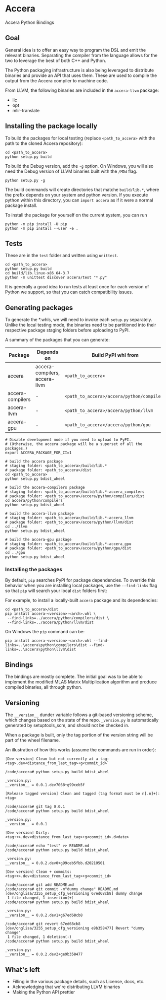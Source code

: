 # Accera
Accera Python Bindings

## Goal

General idea is to offer an easy way to program the DSL and emit the relevant
binaries. Separating the compiler from the language allows for the two to
leverage the best of both C++ and Python.

The Python packaging infrastructure is also being leveraged to distribute
binaries and provide an API that uses them. These are used to compile the
output from the Accera compiler to machine code.

From LLVM, the following binaries are included in the `accera-llvm` package:

* llc
* opt
* mlir-translate

## Installing the package locally

To build the packages for local testing (replace `<path_to_accera>` with the path to the cloned Accera repository):
```shell
cd <path_to_accera>
python setup.py build
```

To build the Debug version, add the `-g` option. On Windows, you will also need
the Debug version of LLVM binaries built with the `/MDd` flag.
```shell
python setup.py -g
```

The build commands will create directories that matche `build/lib.*`, where the prefix
depends on your system and python version. If you execute python within this
directory, you can `import accera` as if it were a normal package install.

To install the package for yourself on the current system, you can run
```shell
python -m pip install -U pip
python -m pip install --user -e .
```

## Tests

These are in the `test` folder and written using `unittest`.

```shell
cd <path_to_accera>
python setup.py build
cd build/lib.linux-x86_64-3.7
python -m unittest discover accera/test "*.py"
```

It is generally a good idea to run tests at least once for each version
of Python we support, so that you can catch compatibility issues.

## Generating packages
To generate the *.whls, we will need to invoke each `setup.py` separately.
Unlike the local testing mode, the binaries need to be partitioned into
their respective package staging folders before uploading to PyPI.

A summary of the packages that you can generate:

|Package|Depends on|Build PyPI whl from|
|--|--|--|
|accera|accera-compilers, accera-llvm|`<path_to_accera>`|
|accera-compilers|-|`<path_to_accera>/accera/python/compilers`|
|accera-llvm|-|`<path_to_accera>/accera/python/llvm`|
|accera-gpu|-|`<path_to_accera>/accera/python/gpu`|

```shell
# Disable development mode if you need to upload to PyPI.
# (Otherwise, the accera package will be a superset of all the packages.)
export ACCERA_PACKAGE_FOR_CI=1

# build the accera package
# staging folder: <path_to_accera>/build/lib.*
# package folder: <path_to_accera>/dist
cd <path_to_accera>
python setup.py bdist_wheel

# build the accera-compilers package
# staging folder: <path_to_accera>/build/lib.*-accera_compilers
# package folder: <path_to_accera>/accera/python/compilers/dist
cd accera/python/compilers
python setup.py bdist_wheel

# build the accera-llvm package
# staging folder: <path_to_accera>/build/lib.*-accera_llvm
# package folder: <path_to_accera>/accera/python/llvm/dist
cd ../llvm
python setup.py bdist_wheel

# build the accera-gpu package
# staging folder: <path_to_accera>/build/lib.*-accera_gpu
# package folder: <path_to_accera>/accera/python/gpu/dist
cd ../gpu
python setup.py bdist_wheel
```

### Installing the packages
By default, `pip` searches PyPI for package dependencies. To override this
behavior when you are installing local packages, use the `--find-links` flag
so that `pip` will search your local `dist` folders first:

For example, to install a locally-built `accera` package and its dependencies:

```shell
cd <path_to_accera>/dist
pip install accera-<version>-<arch>.whl \
 --find-links=../accera/python/compilers/dist \
 --find-links=../accera/python/llvm/dist
```

On Windows the `pip` command can be:

```shell
pip install accera-<version>-<arch>.whl --find-links=..\accera\python\compilers\dist --find-links=..\accera\python\llvm\dist
```

## Bindings

The bindings are mostly complete. The initial goal was to be able to implement
the modified MLAS Matrix Multiplication algorithm and produce compiled
binaries, all through python.

## Versioning

The `__version__` dunder variable follows a git-based versioning scheme, which changes
based on the state of the repo. `_version.py` is automatically generated by setuptools_scm,
and should not be checked in.

When a package is built, only the tag portion of the version string will be part of the
wheel filename.

An illustration of how this works (assume the commands are run in order):

```
[Dev version] Clean but not currently at a tag: <tag>.dev<distance_from_last_tag>+g<commit_id>`

/code/accera# python setup.py build bdist_wheel

_version.py:
__version__ = 0.0.1.dev7068+g99ceb5f

[Release tagged version] Clean and tagged (tag format must be n[.n]+): <tag>

/code/accera# git tag 0.0.1
/code/accera# python setup.py build bdist_wheel

_version.py:
__version__ = 0.0.1

[Dev version] Dirty: <tag++>.dev<distance_from_last_tag>+g<commit_id>.d<date>

/code/accera# echo "test" >> README.md
/code/accera# python setup.py build bdist_wheel

_version.py:
__version__ = 0.0.2.dev0+g99ceb5fbb.d20210501

[Dev version] Clean + commits: <tag++>.dev<distance_from_last_tag>+g<commit_id>

/code/accera# git add README.md
/code/accera# git commit -m"dummy change" README.md
[dev/onglisa/3255_setup_cfg_versioning 67ed68cb8] dummy change
 1 file changed, 1 insertion(+)
/code/accera# python setup.py build bdist_wheel

_version.py:
__version__ = 0.0.2.dev1+g67ed68cb8

/code/accera# git revert 67ed68cb8
[dev/onglisa/3255_setup_cfg_versioning e9b358477] Revert "dummy change"
 1 file changed, 1 deletion(-)
/code/accera# python setup.py build bdist_wheel

_version.py:
__version__ = 0.0.2.dev2+ge9b358477
```

## What's left
* Filling in the various package details, such as License, docs, etc.
* Acknowledging that we're distributing LLVM binaries
* Making the Python API prettier
